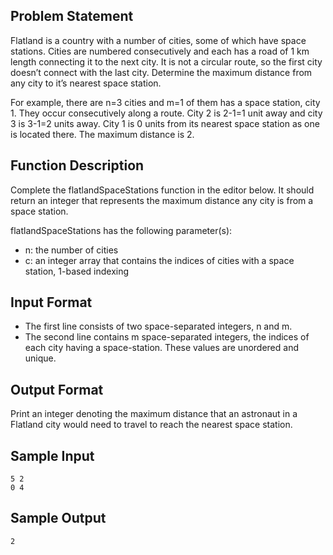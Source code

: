 ## Problem Statement
Flatland is a country with a number of cities, some of which have space stations. Cities are numbered consecutively and each has a road of 1 km length connecting it to the next city. It is not a circular route, so the first city doesn’t connect with the last city. Determine the maximum distance from any city to it’s nearest space station.

For example, there are n=3 cities and m=1 of them has a space station, city 1. They occur consecutively along a route. City 2 is 2-1=1 unit away and city 3 is 3-1=2 units away. City 1 is 0 units from its nearest space station as one is located there. The maximum distance is 2.

## Function Description

Complete the flatlandSpaceStations function in the editor below. It should return an integer that represents the maximum distance any city is from a space station.


flatlandSpaceStations has the following parameter(s):

- n: the number of cities
- c: an integer array that contains the indices of cities with a space station, 1-based indexing

## Input Format

- The first line consists of two space-separated integers, n and m.
- The second line contains m space-separated integers, the indices of each city having a space-station. These values are unordered and unique.

## Output Format

Print an integer denoting the maximum distance that an astronaut in a Flatland city would need to travel to reach the nearest space station.

## Sample Input
```
5 2
0 4
```
## Sample Output
```
2
```
